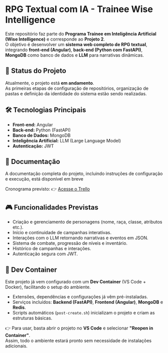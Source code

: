 # RPG Textual com IA - Trainee Wise Intelligence

Este repositório faz parte do **Programa Trainee em Inteligência Artificial (Wise Intelligence)** e corresponde ao **Projeto 2**.  
O objetivo é desenvolver um **sistema web completo de RPG textual**, integrando **front-end (Angular)**, **back-end (Python com FastAPI)**, **MongoDB** como banco de dados e **LLM** para narrativas dinâmicas.

## 🚧 Status do Projeto

Atualmente, o projeto está **em andamento**.  
As primeiras etapas de configuração de repositórios, organização de pastas e definição da identidade do sistema estão sendo realizadas.

## 🛠️ Tecnologias Principais

- **Front-end:** Angular
- **Back-end:** Python (FastAPI)
- **Banco de Dados:** MongoDB
- **Inteligência Artificial:** LLM (Large Language Model)
- **Autenticação:** JWT

## 📖 Documentação

A documentação completa do projeto, incluindo instruções de configuração e execução, está disponível em breve

Cronograma previsto:
👉 [Acesse o Trello](https://trello.com/b/3wHYNaO6/rpg-textual-trainee-wise)

## 🎮 Funcionalidades Previstas

- Criação e gerenciamento de personagens (nome, raça, classe, atributos etc.).
- Início e continuidade de campanhas interativas.
- Interações com o LLM retornando narrativas e eventos em JSON.
- Sistema de combate, progressão de níveis e inventário.
- Histórico de campanhas e interações.
- Autenticação segura com JWT.

## 🐳 Dev Container

Este projeto já vem configurado com um **Dev Container** (VS Code + Docker), facilitando o setup do ambiente.

- Extensões, dependências e configurações já vêm pré-instaladas.
- Serviços incluídos: **Backend (FastAPI)**, **Frontend (Angular)**, **MongoDB** e **Redis**.
- Scripts automáticos (`post-create.sh`) inicializam o projeto e criam as estruturas básicas.

👉 Para usar, basta abrir o projeto no **VS Code** e selecionar **"Reopen in Container"**.  
Assim, todo o ambiente estará pronto sem necessidade de instalações adicionais.
